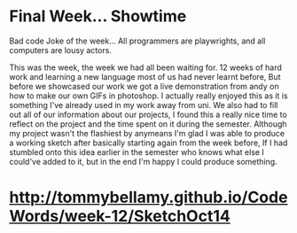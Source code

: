 # Final Week... Showtime

Bad code Joke of the week... All programmers are playwrights, and all computers are lousy actors.

This was the week, the week we had all been waiting for. 12 weeks of hard work and learning a new language most of us had never learnt before, But before we showcased our work we got a live demonstration from andy on how to make our own GIFs in photoshop. I actually really enjoyed this as it is something I've already used in my work away from uni. We also had to fill out all of our information about our projects, I found this a really nice time to reflect on the project and the time spent on it during the semester. Although my project wasn't the flashiest by anymeans I'm glad I was able to produce a working sketch after basically starting again from the week before, If I had stumbled onto this idea earlier in the semester who knows what else I could've added to it, but in the end I'm happy I could produce something.

# http://tommybellamy.github.io/CodeWords/week-12/SketchOct14

